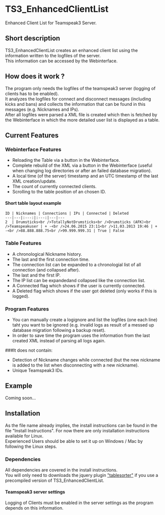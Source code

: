 # TS3_EnhancedClientList
Enhanced Client List for Teamspeak3 Server.

## Short description
TS3_EnhancedClientList creates an enhanced client list using the information written to the logfiles of the server.<br />
This information can be accessed by the Webinterface.

## How does it work ?
The program only needs the logfiles of the teamspeak3 server (logging of clients has to be enabled).<br />
It analyzes the logfiles for connect and disconnect messages (including kicks and bans) and collects the information that can be found in this messages (e.g. Nicknames and IPs).<br />
After all logfiles were parsed a XML file is created which then is fetched by the Webinterface in which the more detailed user list is displayed as a table.

## Current Features
### Webinterface Features
- Reloading the Table via a button in the Webinterface.
- Complete rebuild of the XML via a button in the Webinterface (useful when changing log directories or after an failed database migration).
- A local time (of the server) timestamp and an UTC timestamp of the last XML creation/update.
- The count of currently connected clients.
- Scrolling to the table position of an chosen ID.

#### Short table layout example
	ID | Nicknames | Connections | IPs | Connected | Deleted
	---|---|:---:|:---:|---|---
	2  | Drumsticks<br />TotallyNotDrumsticks<br />Drumsticks (AFK)<br />Teamspeakuser | + -<br />24.06.2015 23:11<br />11.03.2013 19:46 | + -<br />88.888.888.75<br />99.999.999.31 | True | False

### Table Features
- A chronological Nickname history.
- The last and the first connection time.
- The connection list can be expanded to a chronologial list of all connection (and collapsed after).
- The last and the first IP.
- The IP list can be expandedand collapsed like the connection list.
- A Connected flag which shows if the user is currently connected.
- A Deleted flag which shows if the user got deleted (only works if this is logged).

### Program Features
- You can manually create a logignore and list the logfiles (one each line) taht you want to be ignored (e.g. invalid logs as result of a messed up database migration following a backup reset).
- In order to save time the program uses the information from the last created XML instead of parsing all logs again.

###It does not contain:
- Detection of Nickname changes while connected (but the new nickname is added to the list when disconnecting with a new nickname).
- Unique Teamspeak3 IDs.

## Example
Coming soon...

## Installation
As the file name already implies, the install instructions can be found in the file "Install Instructions".
For now there are only installation instructions available for Linux.<br />
Experienced Users should be able to set it up on Windows / Mac by following the Linux steps.

### Dependencies
All dependencies are covered in the install instructions.<br />
You will only need to downloads the jquery plugin ["tablesorter"](http://tablesorter.com) if you use a precompiled version of TS3_EnhancedClientList.

#### Teamspeak3 server settings
Logging of Clients must be enabled in the server settings as the program depends on this information.